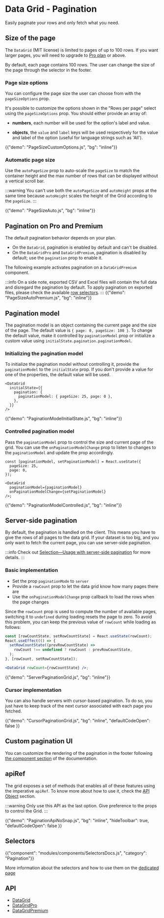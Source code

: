 # Data Grid - Pagination

<p class="description">Easily paginate your rows and only fetch what you need.</p>

## Size of the page

The `DataGrid` (MIT license) is limited to pages of up to 100 rows.
If you want larger pages, you will need to upgrade to [Pro plan](/x/introduction/licensing/#pro-plan) or above.

By default, each page contains 100 rows. The user can change the size of the page through the selector in the footer.

### Page size options

You can configure the page size the user can choose from with the `pageSizeOptions` prop.

It's possible to customize the options shown in the "Rows per page" select using the `pageSizeOptions` prop.
You should either provide an array of:

- **numbers**, each number will be used for the option's label and value.

- **objects**, the `value` and `label` keys will be used respectively for the value and label of the option (useful for language strings such as 'All').

{{"demo": "PageSizeCustomOptions.js", "bg": "inline"}}

### Automatic page size

Use the `autoPageSize` prop to auto-scale the `pageSize` to match the container height and the max number of rows that can be displayed without a vertical scroll bar.

:::warning
You can't use both the `autoPageSize` and `autoHeight` props at the same time because `autoHeight` scales the height of the Grid according to the `pageSize`.
:::

{{"demo": "PageSizeAuto.js", "bg": "inline"}}

## Pagination on Pro and Premium

The default pagination behavior depends on your plan.

- On the `DataGrid`, pagination is enabled by default and can't be disabled.
- On the `DataGridPro` and `DataGridPremium`, pagination is disabled by default; use the `pagination` prop to enable it.

The following example activates pagination on a `DataGridPremium` component.

:::info
On a side note, exported CSV and Excel files will contain the full data and disregard the pagination by default. To apply pagination on exported files, please check the available [row selectors](/x/react-data-grid/export/#exported-rows).
:::
{{"demo": "PageSizeAutoPremium.js", "bg": "inline"}}

## Pagination model

The pagination model is an object containing the current page and the size of the page. The default value is `{ page: 0, pageSize: 100 }`. To change the default value, make it controlled by `paginationModel` prop or initialize a custom value using `initialState.pagination.paginationModel`.

### Initializing the pagination model

To initialize the pagination model without controlling it, provide the `paginationModel` to the `initialState` prop. If you don't provide a value for one of the properties, the default value will be used.

```tsx
<DataGrid
  initialState={{
    pagination: {
      paginationModel: { pageSize: 25, page: 0 },
    },
  }}
/>
```

{{"demo": "PaginationModelInitialState.js", "bg": "inline"}}

### Controlled pagination model

Pass the `paginationModel` prop to control the size and current page of the grid. You can use the `onPaginationModelChange` prop to listen to changes to the `paginationModel` and update the prop accordingly.

```tsx
const [paginationModel, setPaginationModel] = React.useState({
  pageSize: 25,
  page: 0,
});

<DataGrid
  paginationModel={paginationModel}
  onPaginationModelChange={setPaginationModel}
/>;
```

{{"demo": "PaginationModelControlled.js", "bg": "inline"}}

## Server-side pagination

By default, the pagination is handled on the client.
This means you have to give the rows of all pages to the data grid.
If your dataset is too big, and you only want to fetch the current page, you can use server-side pagination.

:::info
Check out [Selection—Usage with server-side pagination](/x/react-data-grid/selection/#usage-with-server-side-pagination) for more details.
:::

### Basic implementation

- Set the prop `paginationMode` to `server`
- Provide a `rowCount` prop to let the data grid know how many pages there are
- Use the `onPaginationModelChange` prop callback to load the rows when the page changes

Since the `rowCount` prop is used to compute the number of available pages, switching it to `undefined` during loading resets the page to zero.
To avoid this problem, you can keep the previous value of `rowCount` while loading as follows:

```jsx
const [rowCountState, setRowCountState] = React.useState(rowCount);
React.useEffect(() => {
  setRowCountState((prevRowCountState) =>
    rowCount !== undefined ? rowCount : prevRowCountState,
  );
}, [rowCount, setRowCountState]);

<DataGrid rowCount={rowCountState} />;
```

{{"demo": "ServerPaginationGrid.js", "bg": "inline"}}

### Cursor implementation

You can also handle servers with cursor-based pagination.
To do so, you just have to keep track of the next cursor associated with each page you fetched.

{{"demo": "CursorPaginationGrid.js", "bg": "inline", "defaultCodeOpen": false }}

## Custom pagination UI

You can customize the rendering of the pagination in the footer following [the component section](/x/react-data-grid/components/#pagination) of the documentation.

## apiRef

The grid exposes a set of methods that enables all of these features using the imperative `apiRef`. To know more about how to use it, check the [API Object](/x/react-data-grid/api-object/) section.

:::warning
Only use this API as the last option. Give preference to the props to control the Grid.
:::

{{"demo": "PaginationApiNoSnap.js", "bg": "inline", "hideToolbar": true, "defaultCodeOpen": false }}

## Selectors

{{"component": "modules/components/SelectorsDocs.js", "category": "Pagination"}}

More information about the selectors and how to use them on the [dedicated page](/x/react-data-grid/state/#access-the-state)

## API

- [DataGrid](/x/api/data-grid/data-grid/)
- [DataGridPro](/x/api/data-grid/data-grid-pro/)
- [DataGridPremium](/x/api/data-grid/data-grid-premium/)
